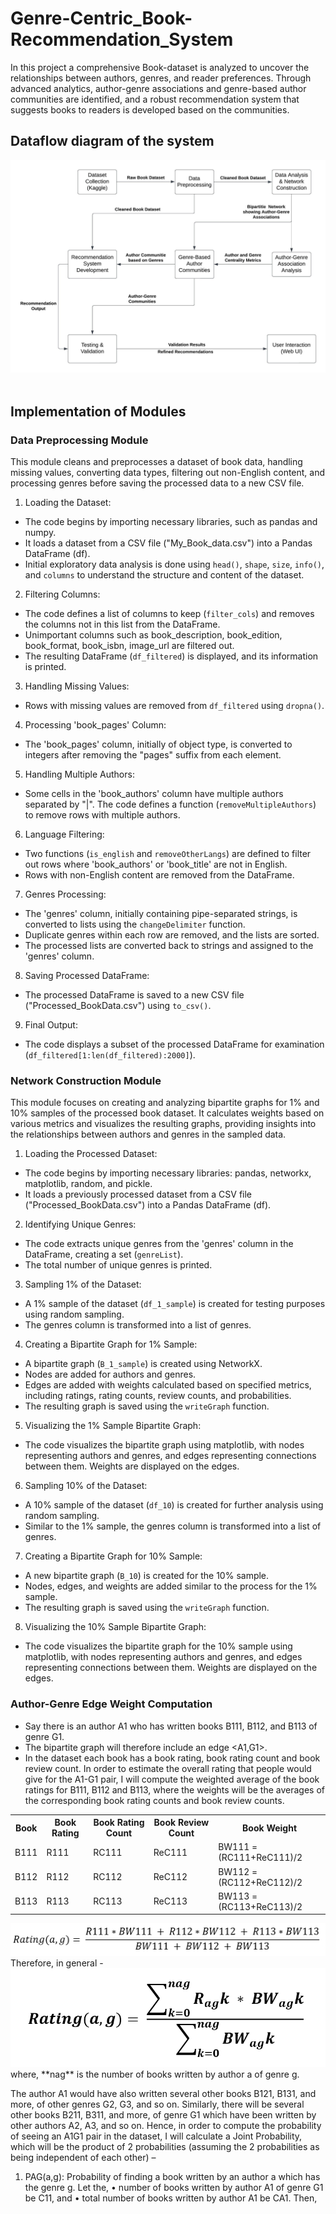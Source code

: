 # Genre-Centric_Book-Recommendation_System
In this project a comprehensive Book-dataset is analyzed to uncover the relationships between authors, genres, and reader preferences. Through advanced analytics, author-genre associations and genre-based author communities are identified, and a robust recommendation system that suggests books to readers is developed based on the communities.

## Dataflow diagram of the system
<img src="/SIN Project DFD.jpeg"></br></br>

## Implementation of Modules
### Data Preprocessing Module 
This module cleans and preprocesses a dataset of book data, handling missing values, converting data types, filtering out non-English content, and processing genres before saving the processed data to a new CSV file.
1.	Loading the Dataset:
-	The code begins by importing necessary libraries, such as pandas and numpy.
-	It loads a dataset from a CSV file ("My_Book_data.csv") into a Pandas DataFrame (df).
-	Initial exploratory data analysis is done using `head()`, `shape`, `size`, `info()`, and `columns` to understand the structure and content of the dataset.

2.	Filtering Columns:
-	The code defines a list of columns to keep (`filter_cols`) and removes the columns not in this list from the DataFrame.
-	Unimportant columns such as book_description, book_edition, book_format, book_isbn, image_url are filtered out.
-	The resulting DataFrame (`df_filtered`) is displayed, and its information is printed.

3.	Handling Missing Values: 
-	Rows with missing values are removed from `df_filtered` using `dropna()`.

4.	Processing 'book_pages' Column:
-	The 'book_pages' column, initially of object type, is converted to integers after removing the "pages" suffix from each element.

5.	Handling Multiple Authors:
-	Some cells in the 'book_authors' column have multiple authors separated by "|". The code defines a function (`removeMultipleAuthors`) to remove rows with multiple authors.

6.	Language Filtering:
-	Two functions (`is_english` and `removeOtherLangs`) are defined to filter out rows where 'book_authors' or 'book_title' are not in English.
-	Rows with non-English content are removed from the DataFrame.

7.	Genres Processing:
-	The 'genres' column, initially containing pipe-separated strings, is converted to lists using the `changeDelimiter` function.
-	Duplicate genres within each row are removed, and the lists are sorted.
-	The processed lists are converted back to strings and assigned to the 'genres' column.

8.	Saving Processed DataFrame:
-	The processed DataFrame is saved to a new CSV file ("Processed_BookData.csv") using `to_csv()`.

9.	Final Output:
-	The code displays a subset of the processed DataFrame for examination (`df_filtered[1:len(df_filtered):2000]`).

### Network Construction Module
This module focuses on creating and analyzing bipartite graphs for 1% and 10% samples of the processed book dataset. It calculates weights based on various metrics and visualizes the resulting graphs, providing insights into the relationships between authors and genres in the sampled data.
1.	Loading the Processed Dataset:
-	The code begins by importing necessary libraries: pandas, networkx, matplotlib, random, and pickle.
-	It loads a previously processed dataset from a CSV file ("Processed_BookData.csv") into a Pandas DataFrame (df).

2.	Identifying Unique Genres:
-	The code extracts unique genres from the 'genres' column in the DataFrame, creating a set (`genreList`).
-	The total number of unique genres is printed.

3.	Sampling 1% of the Dataset:
-	A 1% sample of the dataset (`df_1_sample`) is created for testing purposes using random sampling.
-	The genres column is transformed into a list of genres.

4.	Creating a Bipartite Graph for 1% Sample:
-	A bipartite graph (`B_1_sample`) is created using NetworkX.
-	Nodes are added for authors and genres.
-	Edges are added with weights calculated based on specified metrics, including ratings, rating counts, review counts, and probabilities.
-	The resulting graph is saved using the `writeGraph` function.

5.	Visualizing the 1% Sample Bipartite Graph:
-	The code visualizes the bipartite graph using matplotlib, with nodes representing authors and genres, and edges representing connections between them. Weights are displayed on the edges.

6.	Sampling 10% of the Dataset:
-	A 10% sample of the dataset (`df_10`) is created for further analysis using random sampling.
-	Similar to the 1% sample, the genres column is transformed into a list of genres.

7.	Creating a Bipartite Graph for 10% Sample:
-	A new bipartite graph (`B_10`) is created for the 10% sample.
-	Nodes, edges, and weights are added similar to the process for the 1% sample.
-	The resulting graph is saved using the `writeGraph` function.

8.	Visualizing the 10% Sample Bipartite Graph:
-	The code visualizes the bipartite graph for the 10% sample using matplotlib, with nodes representing authors and genres, and edges representing connections between them. Weights are displayed on the edges.

### Author-Genre Edge Weight Computation
- Say there is an author A1 who has written books B111, B112, and B113 of genre G1.  
- The bipartite graph will therefore include an edge <A1,G1>. 
- In the dataset each book has a book rating, book rating count and book review count. In order to estimate the overall rating that people would give for the A1-G1 pair, I will compute the weighted average of the book ratings for B111, B112 and B113, where the weights will be the averages of the corresponding book rating counts and book review counts.
<table>
  <tr>
    <th>Book</th>
    <th>Book Rating</th>
    <th>Book Rating Count</th>
    <th>Book Review Count</th>
    <th>Book Weight</th>
  </tr>
  <tr>
    <td>B111</td>
    <td>R111</td>
    <td>RC111</td>
    <td>ReC111</td>
    <td>BW111 = (RC111+ReC111)/2</td>
  </tr>
  <tr>
    <td>B112</td>
    <td>R112</td>
    <td>RC112</td>
    <td>ReC112</td>
    <td>BW112 = (RC112+ReC112)/2</td>
  </tr>
  <tr>
    <td>B113</td>
    <td>R113</td>
    <td>RC113</td>
    <td>ReC113</td>
    <td>BW113 = (RC113+ReC113)/2</td>
  </tr>
</table>
<img src="/Equations/eq1.png"></br>
Therefore, in general - 
<img src="/Equations/eq2.png"></br>
where, **nag** is the number of books written by author a of genre g.

The author A1 would have also written several other books B121, B131, and more, of other genres G2, G3, and so on. 
Similarly, there will be several other books B211, B311, and more, of genre G1 which have been written by other authors A2, A3, and so on.
Hence, in order to compute the probability of seeing an A1G1 pair in the dataset, I will calculate a Joint Probability, which will be the product of 2 probabilities (assuming the 2 probabilities as being independent of each other) –
1.	PAG(a,g): Probability of finding a book written by an author a which has the genre g. 
Let the, 
•	number of books written by author A1 of genre G1 be C11, and 
•	total number of books written by author A1 be CA1. 
Then,
